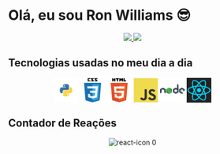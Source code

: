 # Olá, eu sou Ron Williams &#128526;

<div align="center">
  <a href="https://github.com/ronwsv">
    <img height="180em" src="https://github-readme-stats.vercel.app/api?username=ronwsv&show_icons=true&theme=synthwave&include_all_commits=true&count_private=true"/>
    <img height="180em" src="https://github-readme-stats.vercel.app/api/top-langs/?username=ronwsv&show_icons=true&theme=synthwave&include_all_commits=true&count_private=true"/>
  </a>
</div>

## Tecnologias usadas no meu dia a dia

<div align="center">
  <img align="center" alt="python" height="50" width="50" src="https://github.com/ronwsv/Ronwsv/blob/main/python.svg">
  <img align="center" alt="css" height="50" width="50" src="https://github.com/ronwsv/Ronwsv/blob/main/css3-original-wordmark.svg">
  <img align="center" alt="html" height="50" width="50" src="https://github.com/ronwsv/Ronwsv/blob/main/html5-original-wordmark.svg">
  <img align="center" alt="java" height="50" width="50" src="https://github.com/ronwsv/Ronwsv/blob/main/javascript-original.svg">
  <img align="center" alt="node" height="50" width="50" src="https://github.com/ronwsv/Ronwsv/blob/main/icons8-nodejs-48.png">
  <img align="center" alt="react" height="50" width="50" src="https://github.com/ronwsv/Ronwsv/blob/main/react-1-logo.svg">
</div>

## Contador de Reações

<div align="center">
  <img id="react-icon" alt="react-icon" height="50" width="50" src="https://upload.wikimedia.org/wikipedia/commons/thumb/4/4c/Emoji_u1f44d.svg/1200px-Emoji_u1f44d.svg.png">
  <span id="react-count">0</span>
</div>

<script>
    // Exemplo de contagem de reações
    let reactCount = 0;

    // Função para incrementar o contador
    function addReact() {
        reactCount++;
        document.getElementById('react-count').innerText = reactCount;
    }

    // Adiciona um evento para incrementar ao clicar no ícone
    document.getElementById('react-icon').addEventListener('click', addReact);
</script>
